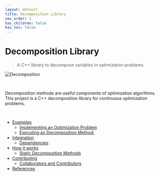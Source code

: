 ```yaml
---
layout: default
title: Decomposition Library
nav_order: 1
has_children: false
has_toc: false
---
```

# Decomposition Library

> A C++ library to decompose variables in optimization problems

<!-- Later replace with a better image. Some visualization from matplotlib would do. -->
![Decomposition](https://w7.pngwing.com/pngs/318/666/png-transparent-analysis-chart-decomposition-decomposition-analysis-ppt-chart-blue-text-logo.png)

<br/>

<!-- Later replace with a better text: problem, why it's useful, why it's unsolved, what this lib does -->
Decomposition methods are useful components of optimization algorithms. This project is a C++ decomposition library for continuous optimization problems.

 <br/>
 


- [Examples](examples.md)
  - [Implementing an Optimization Problem](examples/implementing-an-optimization-problem.md)
  - [Executing an Decomposition Method:](examples/executing-an-decomposition-method.md)
- [Integration](integration.md)
  - [Dependencies](integration/dependencies.md)
- [How it works](how-it-works.md)
  - [Static Decomposition Methods](how-it-works/static-decomposition-methods.md)
- [Contributing](contributing.md)
  - [Collaborators and Contributors](contributing/collaborators-and-contributors.md)
- [References](references.md)


<!-- Generated with mdsplit: https://github.com/alandefreitas/mdsplit -->
